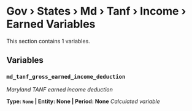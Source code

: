 # Gov › States › Md › Tanf › Income › Earned Variables

This section contains 1 variables.

## Variables

### `md_tanf_gross_earned_income_deduction`
*Maryland TANF earned income deduction*

**Type: `None` | Entity: None | Period: None**
*Calculated variable*
